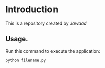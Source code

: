 # Introduction

This is a repository created by *Jawaad*

## Usage.

Run this command to execute the application:

`python filename.py`

 

```
